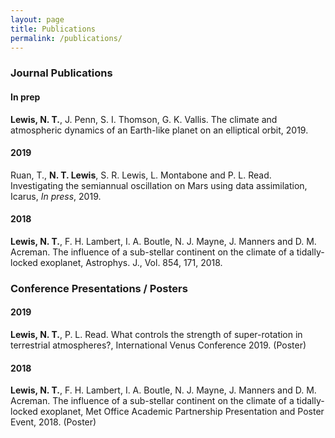 ```yaml
---
layout: page
title: Publications
permalink: /publications/
---
```


### Journal Publications 

#### In prep
**Lewis, N. T.**, J. Penn, S. I. Thomson, G. K. Vallis. The climate and atmospheric dynamics of an Earth-like planet on an elliptical orbit, 2019. 

#### 2019
Ruan, T., **N. T. Lewis**, S. R. Lewis, L. Montabone and P. L. Read. Investigating the semiannual oscillation on Mars using data assimilation, Icarus, *In press*, 2019.

#### 2018
**Lewis, N. T.**, F. H. Lambert, I. A. Boutle, N. J. Mayne, J. Manners and D. M. Acreman. The influence of a sub-stellar continent on the climate of a tidally-locked exoplanet, Astrophys. J., Vol. 854, 171, 2018.



### Conference Presentations / Posters 

#### 2019 
**Lewis, N. T.**, P. L. Read. What controls the strength of super-rotation in terrestrial atmospheres?, International Venus Conference 2019. (Poster)

#### 2018
**Lewis, N. T.**, F. H. Lambert, I. A. Boutle, N. J. Mayne, J. Manners and D. M. Acreman. The influence of a sub-stellar continent on the climate of a tidally-locked exoplanet, Met Office Academic Partnership Presentation and Poster Event, 2018. (Poster)
